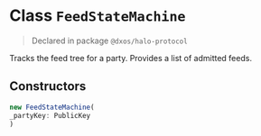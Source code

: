 # Class `FeedStateMachine`
> Declared in package `@dxos/halo-protocol`

Tracks the feed tree for a party.
Provides a list of admitted feeds.

## Constructors
```ts
new FeedStateMachine(
_partyKey: PublicKey
)
```
